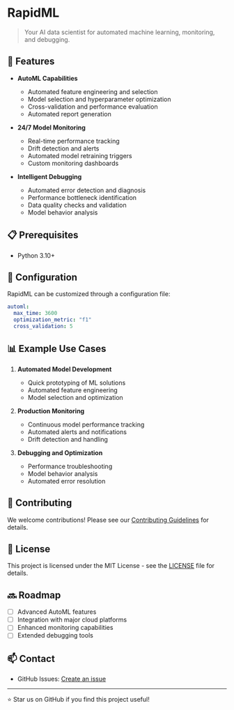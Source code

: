 # RapidML

> Your AI data scientist for automated machine learning, monitoring, and debugging.

## 🌟 Features

- **AutoML Capabilities**
  - Automated feature engineering and selection
  - Model selection and hyperparameter optimization
  - Cross-validation and performance evaluation
  - Automated report generation

- **24/7 Model Monitoring**
  - Real-time performance tracking
  - Drift detection and alerts
  - Automated model retraining triggers
  - Custom monitoring dashboards

- **Intelligent Debugging**
  - Automated error detection and diagnosis
  - Performance bottleneck identification
  - Data quality checks and validation
  - Model behavior analysis

## 📋 Prerequisites

- Python 3.10+

## 🔧 Configuration

RapidML can be customized through a configuration file:

```yaml
automl:
  max_time: 3600
  optimization_metric: "f1"
  cross_validation: 5
```

## 📊 Example Use Cases

1. **Automated Model Development**
   - Quick prototyping of ML solutions
   - Automated feature engineering
   - Model selection and optimization

2. **Production Monitoring**
   - Continuous model performance tracking
   - Automated alerts and notifications
   - Drift detection and handling

3. **Debugging and Optimization**
   - Performance troubleshooting
   - Model behavior analysis
   - Automated error resolution

## 🤝 Contributing

We welcome contributions! Please see our [Contributing Guidelines](CONTRIBUTING.md) for details.

## 📝 License

This project is licensed under the MIT License - see the [LICENSE](LICENSE) file for details.

## 🔜 Roadmap

- [ ] Advanced AutoML features
- [ ] Integration with major cloud platforms
- [ ] Enhanced monitoring capabilities
- [ ] Extended debugging tools

## 📫 Contact

- GitHub Issues: [Create an issue](https://github.com/rapid-ml-xyz/issues)

---

⭐ Star us on GitHub if you find this project useful!
